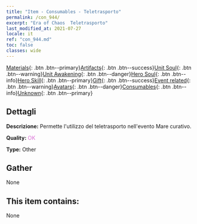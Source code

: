 ```yaml
---
title: "Item - Consumables - Teletrasporto"
permalink: /con_944/
excerpt: "Era of Chaos  Teletrasporto"
last_modified_at: 2021-07-27
locale: it
ref: "con_944.md"
toc: false
classes: wide
---
```

 [Materials](/ItemsIT/){: .btn .btn--primary}[Artifacts](/ItemsIT/Artifacts/){: .btn .btn--success}[Unit Soul](/ItemsIT/UnitSoul/){: .btn .btn--warning}[Unit Awakening](/ItemsIT/UnitAwakening/){: .btn .btn--danger}[Hero Soul](/ItemsIT/HeroSoul/){: .btn .btn--info}[Hero Skill](/ItemsIT/HeroSkill/){: .btn .btn--primary}[Gift](/ItemsIT/Gift/){: .btn .btn--success}[Event related](/ItemsIT/Events/){: .btn .btn--warning}[Avatars](/ItemsIT/Avatars/){: .btn .btn--danger}[Consumables](/ItemsIT/Consumables/){: .btn .btn--info}[Unknown](/ItemsIT/Unknown/){: .btn .btn--primary}

## Dettagli
 **Descrizione:** Permette l'utilizzo del teletrasporto nell'evento Mare curativo.

 **Quality:** <span style="color: #DA70D6">OK</span>

 **Type:** Other

## Gather

  None

## This item contains:

  None

